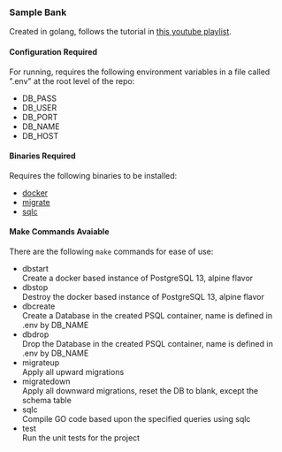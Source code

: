 ### Sample Bank

Created in golang, follows the tutorial in [this youtube playlist](https://www.youtube.com/playlist?list=PLy_6D98if3ULEtXtNSY_2qN21VCKgoQAE).

#### Configuration Required
For running, requires the following environment variables in a file called ".env" at the root level of the repo:
- DB_PASS
- DB_USER
- DB_PORT
- DB_NAME
- DB_HOST

#### Binaries Required
Requires the following binaries to be installed:
- [docker](https://www.docker.com/get-started)
- [migrate](https://github.com/golang-migrate/migrate)
- [sqlc](https://github.com/kyleconroy/sqlc)

#### Make Commands Avaiable
There are the following `make` commands for ease of use:
- dbstart  
Create a docker based instance of PostgreSQL 13, alpine flavor
- dbstop  
Destroy the docker based instance of PostgreSQL 13, alpine flavor
- dbcreate  
Create a Database in the created PSQL container, name is defined in .env by DB_NAME
- dbdrop  
Drop the Database in the created PSQL container, name is defined in .env by DB_NAME
- migrateup  
Apply all upward migrations
- migratedown  
Apply all downward migrations, reset the DB to blank, except the schema table
- sqlc  
Compile GO code based upon the specified queries using sqlc
- test  
Run the unit tests for the project